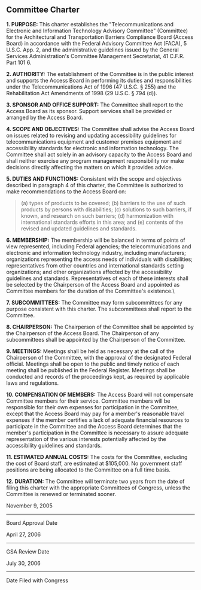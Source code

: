 Committee Charter
-----------------

**1\. PURPOSE:** This charter establishes the "Telecommunications and Electronic and Information Technology Advisory Committee" (Committee) for the Architectural and Transportation Barriers Compliance Board (Access Board) in accordance with the Federal Advisory Committee Act (FACA), 5 U.S.C. App. 2, and the administrative guidelines issued by the General Services Administration's Committee Management Secretariat, 41 C.F.R. Part 101 6.

**2\. AUTHORITY:** The establishment of the Committee is in the public interest and supports the Access Board in performing its duties and responsibilities under the Telecommunications Act of 1996 (47 U.S.C. § 255) and the Rehabilitation Act Amendments of 1998 (29 U.S.C. § 794 (d)).

**3\. SPONSOR AND OFFICE SUPPORT:** The Committee shall report to the Access Board as its sponsor. Support services shall be provided or arranged by the Access Board.

**4\. SCOPE AND OBJECTIVES:** The Committee shall advise the Access Board on issues related to revising and updating accessibility guidelines for telecommunications equipment and customer premises equipment and accessibility standards for electronic and information technology. The Committee shall act solely in an advisory capacity to the Access Board and shall neither exercise any program management responsibility nor make decisions directly affecting the matters on which it provides advice.

**5\. DUTIES AND FUNCTIONS:** Consistent with the scope and objectives described in paragraph 4 of this charter, the Committee is authorized to make recommendations to the Access Board on:

> (a) types of products to be covered;
> (b) barriers to the use of such products by persons with disabilities;
> (c) solutions to such barriers, if known, and research on such barriers;
> (d) harmonization with international standards efforts in this area; and
> (e) contents of the revised and updated guidelines and standards.

**6\. MEMBERSHIP:** The membership will be balanced in terms of points of view represented, including Federal agencies; the telecommunications and electronic and information technology industry, including manufacturers; organizations representing the access needs of individuals with disabilities; representatives from other countries and international standards setting organizations; and other organizations affected by the accessibility guidelines and standards. Representatives of each of these interests shall be selected by the Chairperson of the Access Board and appointed as Committee members for the duration of the Committee's existence.\

**7\. SUBCOMMITTEES:** The Committee may form subcommittees for any purpose consistent with this charter. The subcommittees shall report to the Committee.

**8\. CHAIRPERSON:** The Chairperson of the Committee shall be appointed by the Chairperson of the Access Board. The Chairperson of any subcommittees shall be appointed by the Chairperson of the Committee.

**9\. MEETINGS:** Meetings shall be held as necessary at the call of the Chairperson of the Committee, with the approval of the designated Federal official. Meetings shall be open to the public and timely notice of each meeting shall be published in the Federal Register. Meetings shall be conducted and records of the proceedings kept, as required by applicable laws and regulations.

**10\. COMPENSATION OF MEMBERS:** The Access Board will not compensate Committee members for their service. Committee members will be responsible for their own expenses for participation in the Committee, except that the Access Board may pay for a member's reasonable travel expenses if the member certifies a lack of adequate financial resources to participate in the Committee and the Access Board determines that the member's participation in the Committee is necessary to assure adequate representation of the various interests potentially affected by the accessibility guidelines and standards.

**11\. ESTIMATED ANNUAL COSTS:** The costs for the Committee, excluding the cost of Board staff, are estimated at $105,000. No government staff positions are being allocated to the Committee on a full time basis.

**12\. DURATION:** The Committee will terminate two years from the date of filing this charter with the appropriate Committees of Congress, unless the Committee is renewed or terminated sooner.

November 9, 2005  
________________________  
Board Approval Date

April 27, 2006  
________________________  
GSA Review Date

July 30, 2006  
________________________  
Date Filed with Congress
